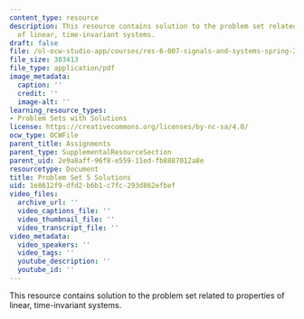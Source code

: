 ```yaml
---
content_type: resource
description: This resource contains solution to the problem set related to properties
  of linear, time-invariant systems.
draft: false
file: /ol-ocw-studio-app/courses/res-6-007-signals-and-systems-spring-2011/1e8612f9dfd2b6b1c7fc293d862efbef_MITRES_6_007S11_hw05_sol.pdf
file_size: 303413
file_type: application/pdf
image_metadata:
  caption: ''
  credit: ''
  image-alt: ''
learning_resource_types:
- Problem Sets with Solutions
license: https://creativecommons.org/licenses/by-nc-sa/4.0/
ocw_type: OCWFile
parent_title: Assignments
parent_type: SupplementalResourceSection
parent_uid: 2e9a8aff-96f8-e559-11ed-fb8887012a8e
resourcetype: Document
title: Problem Set 5 Solutions
uid: 1e8612f9-dfd2-b6b1-c7fc-293d862efbef
video_files:
  archive_url: ''
  video_captions_file: ''
  video_thumbnail_file: ''
  video_transcript_file: ''
video_metadata:
  video_speakers: ''
  video_tags: ''
  youtube_description: ''
  youtube_id: ''
---
```

This resource contains solution to the problem set related to properties of linear, time-invariant systems.